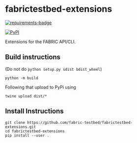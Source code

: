 # fabrictestbed-extensions

[![requirements-badge]][requirements]

[![PyPI](https://img.shields.io/pypi/v/fabrictestbed-extensions?style=plastic)](https://pypi.org/project/fabrictestbed-extensions/)

Extensions for the FABRIC API/CLI.  

## Build instructions
(Do not do `python setup.py sdist bdist_wheel`)
```
python -m build
```
Following that upload to PyPi using
```
twine upload dist/*
```

## Install Instructions
```
git clone https://github.com/fabric-testbed/fabrictestbed-extensions.git 
cd fabrictestbed-extensions
pip install --user .
```

<!-- Badges -->

[requirements]: https://requires.io/github/fabric-testbed/fabrictestbed-extensions/requirements/?branch=main
[requirements-badge]: https://requires.io/github/fabric-testbed/fabrictestbed-extensions/requirements.svg?branch=main (Requirements Status)

